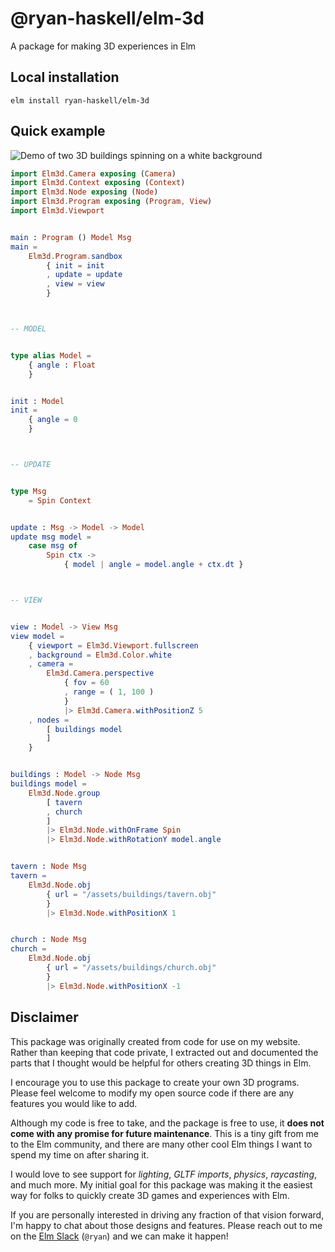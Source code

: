 # **@ryan-haskell/elm-3d**
A package for making 3D experiences in Elm

## **Local installation**

```
elm install ryan-haskell/elm-3d
```

## **Quick example**

![Demo of two 3D buildings spinning on a white background](https://github.com/ryan-haskell/elm-3d/blob/main/example/webgl_obj_mtl.gif?raw=true)


```elm
import Elm3d.Camera exposing (Camera)
import Elm3d.Context exposing (Context)
import Elm3d.Node exposing (Node)
import Elm3d.Program exposing (Program, View)
import Elm3d.Viewport


main : Program () Model Msg
main =
    Elm3d.Program.sandbox
        { init = init
        , update = update
        , view = view
        }



-- MODEL


type alias Model =
    { angle : Float
    }


init : Model
init =
    { angle = 0
    }



-- UPDATE


type Msg
    = Spin Context


update : Msg -> Model -> Model
update msg model =
    case msg of
        Spin ctx ->
            { model | angle = model.angle + ctx.dt }



-- VIEW


view : Model -> View Msg
view model =
    { viewport = Elm3d.Viewport.fullscreen
    , background = Elm3d.Color.white
    , camera =
        Elm3d.Camera.perspective
            { fov = 60
            , range = ( 1, 100 )
            }
            |> Elm3d.Camera.withPositionZ 5
    , nodes =
        [ buildings model
        ]
    }


buildings : Model -> Node Msg
buildings model =
    Elm3d.Node.group
        [ tavern
        , church
        ]
        |> Elm3d.Node.withOnFrame Spin
        |> Elm3d.Node.withRotationY model.angle


tavern : Node Msg
tavern =
    Elm3d.Node.obj
        { url = "/assets/buildings/tavern.obj"
        }
        |> Elm3d.Node.withPositionX 1


church : Node Msg
church =
    Elm3d.Node.obj
        { url = "/assets/buildings/church.obj"
        }
        |> Elm3d.Node.withPositionX -1
```

## **Disclaimer**

This package was originally created from code for use on my website. Rather than keeping that code private, I extracted out and documented the parts that I thought would be helpful for others creating 3D things in Elm.

I encourage you to use this package to create your own 3D programs. Please feel welcome to modify my open source code if there are any features you would like to add.

Although my code is free to take, and the package is free to use, it __does not come with any promise for future maintenance__. This is a tiny gift from me to the Elm community, and there are many other cool Elm things I want to spend my time on after sharing it.

I would love to see support for _lighting_, _GLTF imports_, _physics_, _raycasting_, and much more. My initial goal for this package was making it the easiest way for folks to quickly create 3D games and experiences with Elm.

If you are personally interested in driving any fraction of that vision forward, I'm happy to chat about those designs and features. Please reach out to me on the [Elm Slack](https://elm-lang.org/community/slack) (`@ryan`) and we can make it happen!